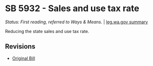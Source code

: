 # SB 5932 - Sales and use tax rate
*Status: First reading, referred to Ways & Means.* | [leg.wa.gov summary](https://app.leg.wa.gov/billsummary?BillNumber=5932&Year=2021)

Reducing the state sales and use tax rate.

## Revisions
* [Original Bill](1/)